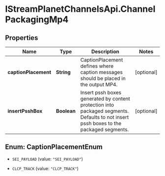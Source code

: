 # IStreamPlanetChannelsApi.ChannelPackagingMp4

## Properties

Name | Type | Description | Notes
------------ | ------------- | ------------- | -------------
**captionPlacement** | **String** | CaptionPlacement defines where caption messages should be placed in the output MP4. | [optional] 
**insertPsshBox** | **Boolean** | Insert pssh boxes generated by content protection into packaged segments. Defaults to not insert pssh boxes to the packaged segments. | [optional] 



## Enum: CaptionPlacementEnum


* `SEI_PAYLOAD` (value: `"SEI_PAYLOAD"`)

* `CLCP_TRACK` (value: `"CLCP_TRACK"`)




